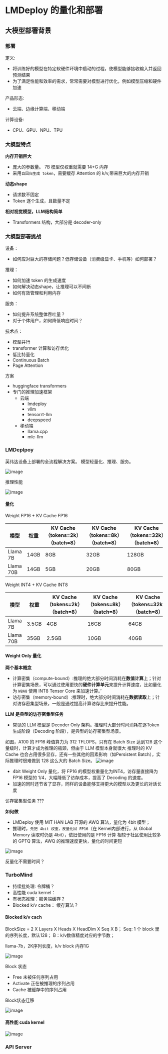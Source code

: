 # LMDeploy 的量化和部署

## 大模型部署背景

### 部署

定义:
- 将训练好的模型在特定软硬件环境中启动的过程，使模型能够接收输入并返回预测结果
- 为了满足性能和效率的需求，常常需要对模型进行优化，例如模型压缩和硬件加速

产品形态:
- 云端、边缘计算端、移动端

计算设备:
- CPU、GPU、NPU、TPU 

### 大模型特点

**内存开销巨大**
- 庞大的参数量。 7B 模型仅权重就需要 14+G 内存
- 采用`自回归生成 token`，需要缓存 Attention 的 k/v,带来巨大的内存开销

**动态shape**
- 请求数不固定
- Token 逐个生成，且数量不定

**相对视觉模型，LLM结构简单**
- Transformers 结构，大部分是 decoder-only

### 大模型部署挑战
设备：
- 如何应对巨大的存储问题？低存储设备（消费级显卡、手机等）如何部署？

推理：
- 如何加速 token 的生成速度
- 如何解决动态shape，让推理可以不间断
- 如何有效管理和利用内存

服务：
- 如何提升系统整体吞吐量？
- 对于个体用户，如何降低响应时间？

技术点：
- 模型并行
- transformer 计算和访存优化
- 低比特量化
- Continuous Batch
- Page Attention


方案
- huggingface transformers
- 专门的推理加速框架
  - 云端
    -  Imdeploy
    -  vllm
    -  tensorrt-Ilm
    -  deepspeed
  - 移动端
    - Ilama.cpp
    - mlc-Ilm

### LMDeplpoy 

英伟达设备上部署的全流程解决方案。
模型轻量化、推理、服务。


![image](https://github.com/lvoooo/internLM-learning/assets/16740247/09f2c154-b9f6-4cab-ae57-2c0316e1d85d)

推理性能

![image](https://github.com/lvoooo/internLM-learning/assets/16740247/9de0abde-b4e2-40cf-a5cf-2d5000ea418e)

#### 量化

Weight FP16 + KV Cache FP16

|模型|权重|KV Cache（tokens=2k）（batch=8）|KV Cache（tokens=8k）（batch=8）|KV Cache（tokens=32k）（batch=8）|
|-|-|-|-|-|
|Llama 7B| 14GB| 8GB|32GB|128GB|
|Llama 70B| 14GB| 5GB| 20GB|80GB|

Weight INT4 + KV Cache INT8

|模型 | 权重 | KV Cache（tokens=2k）（batch=8）| KV Cache（tokens=8k）（batch=8）| KV Cache（tokens=32k）（batch=8）|
|-|-|-|-|-|
|Llama 7B| 3.5GB| 4GB|16GB|64GB|
|Llama 70B| 35GB| 2.5GB| 10GB|40GB|

#### Weight Only 量化

**两个基本概念**
- 计算密集（compute-bound）:推理的绝大部分时间消耗在**数值计算**上；针对计算密集场景，可以通过使用更快的**硬件计算单元**来提升计算速度，比如量化为 `W8A8` 使用 INT8 Tensor Core 来加速计算。’
- 访存密集（memory-bound）:推理时，绝大部分时间消耗在**数据读取**上；针对访存密集型场景，一般是通过提高计算访存比来提升性能。

**LLM 是典型的访存密集型任务**
- 常见的 LLM 模型是 Decoder Only 架构。推理时大部分时间消耗在逐Token 生成阶段（Decoding 阶段），是典型的访存密集型场景。



如图，A100 的 FP16 峰值算力为 312 TFLOPS，只有在 Batch Size 达到128 这个量级时，计算才成为推理的瓶颈，但由于 LLM 模型本身就很大
推理时的 KV Cache 也会占用很多显存，还有一些其他的因素影响（如Persistent Batch），实际推理时很难做到 128 这么大的 Batch Size。
![image](https://github.com/lvoooo/internLM-learning/assets/16740247/c32f3525-6f83-4826-996e-c396a1d9d953)

- 4bit Weight Only 量化，将 FP16 的模型权重量化为INT4，访存量直接降为 FP16 模型的 1/4，大幅降低了访存成本，提高了 Decoding 的速度。
- 加速的同时还节省了显存，同样的设备能够支持更大的模型以及更长的对话长度

访存密集型任务 ???

**如何做**

- LMDeploy 使用 MIT HAN LAB 开源的 AWQ 算法，量化为 4bit 模型；
- 推理时，`先把 4bit 权重，反量化回 FP16`（在 Kernel内部进行，从 Global Memory 读取时仍是 4bit），依旧使用的是 FP16 计算
相较于社区使用比较多的 GPTQ 算法，AWQ 的推理速度更快，量化的时间更短

![image](https://github.com/lvoooo/internLM-learning/assets/16740247/1b4803a1-dfd1-4bf7-8f11-9b1f790730b6)


反量化不需要时间？

### TurboMind
- 持续批处理:  令牌桶？
- 高性能 cuda kernel：
- 有状态推理：服务端缓存？
- Blocked k/v cache： 缓存算法？

#### Blocked k/v cach

BlockSize = 2 X Layers X Heads X HeadDim X Seq X B；
Seq: 1 个 block 里的序列长度，默认128；
B：k/v数值精度对应的字节数；

llama-7b，2K序列长度，k/v block 内存1G

![image](https://github.com/lvoooo/internLM-learning/assets/16740247/b31428a4-ac59-46ca-8adf-7da5be7a9b72)

Block 状态

- Free 未被任何序列占用
- Activate  正在被推理的序列占用
- Cache 被缓存中的序列占用

Block状态迁移

![image](https://github.com/lvoooo/internLM-learning/assets/16740247/62cb54ea-0871-46b3-9665-4b8012e4a8c5)

#### 高性能 cuda kernel

![image](https://github.com/lvoooo/internLM-learning/assets/16740247/cb25defb-cd8c-4c27-910b-494f496b7df6)

### API Server



